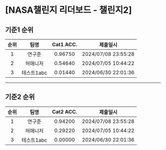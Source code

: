 # [NASA챌린지 리더보드 - 챌린지2]
## 기준1 순위
| 순위 | 팀명 | Cat1 ACC. | 제출일시 |
|:----:|:----:|:-----:|:----:|
| 1 | 연구준 | 0.96750 | 2024/07/08 23:55:28 |
| 2 | 허매니저 | 0.54640 | 2024/07/05 10:44:22 |
| 3 | 테스트1abc | 0.01440 | 2024/06/30 22:01:36 |
___
## 기준2 순위
| 순위 | 팀명 | Cat2 ACC. | 제출일시 |
|:----:|:----:|:-----:|:----:|
| 1 | 연구준 | 0.94200 | 2024/07/08 23:55:28 |
| 2 | 허매니저 | 0.29220 | 2024/07/05 10:44:22 |
| 3 | 테스트1abc | 0.00000 | 2024/06/30 22:01:36 |
